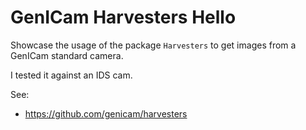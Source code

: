 # GenICam Harvesters Hello
Showcase the usage of the package `Harvesters` to get images from a GenICam standard camera.

I tested it against an IDS cam.

See:
- https://github.com/genicam/harvesters

